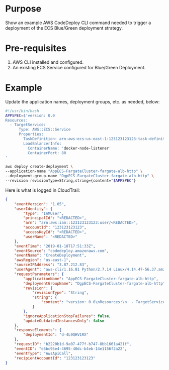 # Purpose
Show an example AWS CodeDeploy CLI command needed to trigger a deployment of the ECS Blue/Green deployment strategy. 

# Pre-requisites

1. AWS CLI installed and configured.
2. An existing ECS Service configured for Blue/Green Deployment. 

# Example

Update the application names, deployment groups, etc. as needed, below:

```sh
#!/usr/bin/bash
APPSPEC=$'version: 0.0
Resources:
  - TargetService:
      Type: AWS::ECS::Service
      Properties:
        TaskDefinition: arn:aws:ecs:us-east-1:123123123123:task-definition/docker-node-listener:29
        LoadBalancerInfo:
          ContainerName: 'docker-node-listener'
          ContainerPort: 80
'

aws deploy create-deployment \
--application-name "AppECS-FargateCluster-fargate-alb-http" \
--deployment-group-name "DgpECS-FargateCluster-fargate-alb-http" \
--revision revisionType=String,string={content="$APPSPEC"}
```

Here is what is logged in CloudTrail: 

```json
{
    "eventVersion": "1.05",
    "userIdentity": {
        "type": "IAMUser",
        "principalId": "<REDACTED>",
        "arn": "arn:aws:iam::123123123123:user/<REDACTED>",
        "accountId": "123123123123",
        "accessKeyId": "<REDACTED>",
        "userName": "<REDACTED>"
    },
    "eventTime": "2019-01-18T17:51:33Z",
    "eventSource": "codedeploy.amazonaws.com",
    "eventName": "CreateDeployment",
    "awsRegion": "us-east-1",
    "sourceIPAddress": "3.87.212.83",
    "userAgent": "aws-cli/1.16.81 Python/2.7.14 Linux/4.14.47-56.37.amzn1.x86_64 botocore/1.12.79",
    "requestParameters": {
        "applicationName": "AppECS-FargateCluster-fargate-alb-http",
        "deploymentGroupName": "DgpECS-FargateCluster-fargate-alb-http",
        "revision": {
            "revisionType": "String",
            "string": {
                "content": "version: 0.0\nResources:\n  - TargetService:\n      Type: AWS::ECS::Service\n      Properties:\n        TaskDefinition: arn:aws:ecs:us-east-1:123123123123:task-definition/docker-node-listener:29\n        LoadBalancerInfo:\n          ContainerName: docker-node-listener\n          ContainerPort: 80"
            }
        },
        "ignoreApplicationStopFailures": false,
        "updateOutdatedInstancesOnly": false
    },
    "responseElements": {
        "deploymentId": "d-4L9QHV1RX"
    },
    "requestID": "b2220b1d-9a07-477f-b747-8bb1661a421f",
    "eventID": "e5bc95e4-4695-40dc-b4eb-14e1156f2a22",
    "eventType": "AwsApiCall",
    "recipientAccountId": "123123123123"
}
```